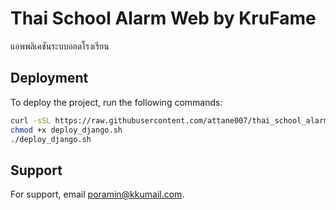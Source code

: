 
# Thai School Alarm Web by KruFame

แอพพลิเคชันระบบออดโรงเรียน

## Deployment

To deploy the project, run the following commands:

```bash
curl -sSL https://raw.githubusercontent.com/attane007/thai_school_alarm_web/prod/deploy_django.sh -o deploy_django.sh
chmod +x deploy_django.sh
./deploy_django.sh
```

## Support

For support, email poramin@kkumail.com.

